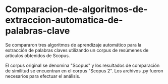 # Comparacion-de-algoritmos-de-extraccion-automatica-de-palabras-clave
Se compararon tres algoritmos de aprendizaje automático para la extracción de palabras claves utilizando un corpus de resúmenes de artículos obtenidos de Scopus.

El corpus original se denomina "Scopus" y los resultados de comparación de similitud se encuentran en el corpus "Scopus 2". Los archivos .py fueron necesarios para efectuar el análisis.
